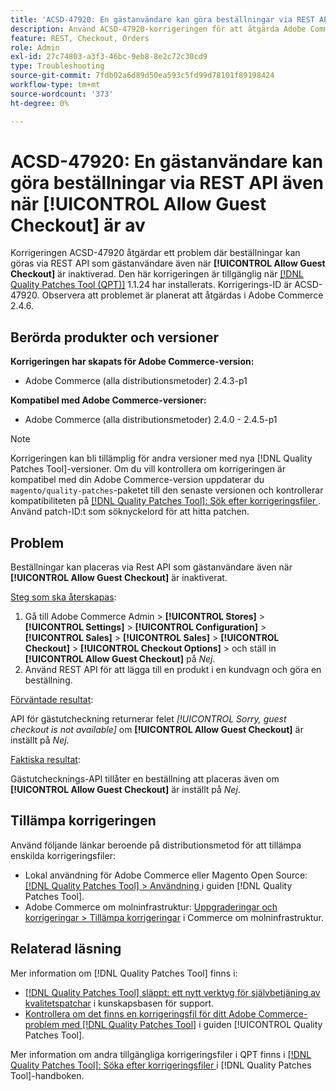```yaml
---
title: 'ACSD-47920: En gästanvändare kan göra beställningar via REST API även när [!UICONTROL Allow Guest Checkout] är av'
description: Använd ACSD-47920-korrigeringen för att åtgärda Adobe Commerce-problemet där beställningar kan göras via REST API som gästanvändare även när [!UICONTROL Allow Guest Checkout] är inaktiverad.
feature: REST, Checkout, Orders
role: Admin
exl-id: 27c74803-a3f3-46bc-9eb8-8e2c72c30cd9
type: Troubleshooting
source-git-commit: 7fdb02a6d89d50ea593c5fd99d78101f89198424
workflow-type: tm+mt
source-wordcount: '373'
ht-degree: 0%

---
```


# ACSD-47920: En gästanvändare kan göra beställningar via REST API även när **[!UICONTROL Allow Guest Checkout]** är av

Korrigeringen ACSD-47920 åtgärdar ett problem där beställningar kan göras via REST API som gästanvändare även när **[!UICONTROL Allow Guest Checkout]** är inaktiverad. Den här korrigeringen är tillgänglig när [[!DNL Quality Patches Tool (QPT)]](https://experienceleague.adobe.com/en/docs/commerce-operations/tools/quality-patches-tool/quality-patches-tool-to-self-serve-quality-patches) 1.1.24 har installerats. Korrigerings-ID är ACSD-47920. Observera att problemet är planerat att åtgärdas i Adobe Commerce 2.4.6.

## Berörda produkter och versioner

**Korrigeringen har skapats för Adobe Commerce-version:**

* Adobe Commerce (alla distributionsmetoder) 2.4.3-p1

**Kompatibel med Adobe Commerce-versioner:**

* Adobe Commerce (alla distributionsmetoder) 2.4.0 - 2.4.5-p1

>[!NOTE]
>
>Korrigeringen kan bli tillämplig för andra versioner med nya [!DNL Quality Patches Tool]-versioner. Om du vill kontrollera om korrigeringen är kompatibel med din Adobe Commerce-version uppdaterar du `magento/quality-patches`-paketet till den senaste versionen och kontrollerar kompatibiliteten på [[!DNL Quality Patches Tool]: Sök efter korrigeringsfiler ](https://experienceleague.adobe.com/tools/commerce-quality-patches/index.html). Använd patch-ID:t som söknyckelord för att hitta patchen.

## Problem

Beställningar kan placeras via Rest API som gästanvändare även när **[!UICONTROL Allow Guest Checkout]** är inaktiverat.

<u>Steg som ska återskapas</u>:

1. Gå till Adobe Commerce Admin > **[!UICONTROL Stores]** > **[!UICONTROL Settings]** > **[!UICONTROL Configuration]** > **[!UICONTROL Sales]** > **[!UICONTROL Sales]** > **[!UICONTROL Checkout]** > **[!UICONTROL Checkout Options]** > och ställ in **[!UICONTROL Allow Guest Checkout]** på _Nej_.
1. Använd REST API för att lägga till en produkt i en kundvagn och göra en beställning.

<u>Förväntade resultat</u>:

API för gästutcheckning returnerar felet *[!UICONTROL Sorry, guest checkout is not available]* om **[!UICONTROL Allow Guest Checkout]** är inställt på _Nej_.

<u>Faktiska resultat</u>:

Gästutchecknings-API tillåter en beställning att placeras även om **[!UICONTROL Allow Guest Checkout]** är inställt på _Nej_.

## Tillämpa korrigeringen

Använd följande länkar beroende på distributionsmetod för att tillämpa enskilda korrigeringsfiler:

* Lokal användning för Adobe Commerce eller Magento Open Source: [[!DNL Quality Patches Tool] > Användning ](/help/tools/quality-patches-tool/usage.md) i guiden [!DNL Quality Patches Tool].
* Adobe Commerce om molninfrastruktur: [Uppgraderingar och korrigeringar > Tillämpa korrigeringar](https://experienceleague.adobe.com/docs/commerce-cloud-service/user-guide/develop/upgrade/apply-patches.html) i Commerce om molninfrastruktur.

## Relaterad läsning

Mer information om [!DNL Quality Patches Tool] finns i:

* [[!DNL Quality Patches Tool] släppt: ett nytt verktyg för självbetjäning av kvalitetspatchar](https://experienceleague.adobe.com/en/docs/commerce-operations/tools/quality-patches-tool/quality-patches-tool-to-self-serve-quality-patches) i kunskapsbasen för support.
* [Kontrollera om det finns en korrigeringsfil för ditt Adobe Commerce-problem med  [!DNL Quality Patches Tool]](/help/tools/quality-patches-tool/patches-available-in-qpt/check-patch-for-magento-issue-with-magento-quality-patches.md) i guiden [!UICONTROL Quality Patches Tool].


Mer information om andra tillgängliga korrigeringsfiler i QPT finns i [[!DNL Quality Patches Tool]: Söka efter korrigeringsfiler ](https://experienceleague.adobe.com/tools/commerce-quality-patches/index.html) i [!DNL Quality Patches Tool]-handboken.
